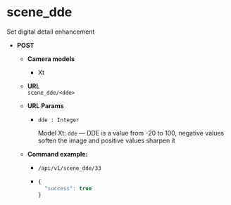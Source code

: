 scene_dde
=====
Set digital detail enhancement

* **POST**

  * **Camera models**
    * Xt

  * **URL**  
    `scene_dde/<dde>`
    
  * **URL Params**  
    * `dde : Integer`  
    
      Model Xt: `dde` &mdash; DDE is a value from -20 to 100,
      negative values soften the image and positive values
      sharpen it
      
  * **Command example:**
    * `/api/v1/scene_dde/33`
    * ```javascript
      {
        "success": true
      }
      ```


